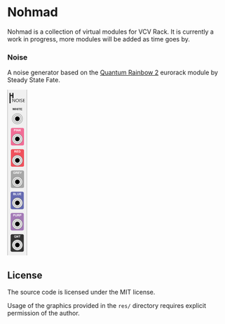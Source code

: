 # Nohmad
Nohmad is a collection of virtual modules for VCV Rack. It is currently a work in progress, more modules will be added as time goes by.

### Noise
A noise generator based on the [Quantum Rainbow 2](http://www.steadystatefate.com/quantum-rainbow-2) eurorack module by Steady State Fate.

![Nohmad Noise](/res/Noise.png?raw=true "Nohmad Noise")

## License
The source code is licensed under the MIT license.

Usage of the graphics provided in the `res/` directory requires explicit permission of the author.
